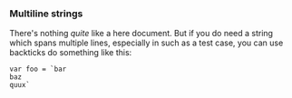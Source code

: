 ### Multiline strings

There's nothing *quite* like a here document. But if you do need a string which spans multiple lines, especially in such as a test case, you can use backticks do something like this:

~~~~
var foo = `bar
baz
quux`
~~~~